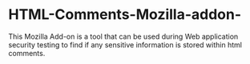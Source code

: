 # HTML-Comments-Mozilla-addon-
This Mozilla Add-on is a tool that can be used during Web application security testing to find if any sensitive information is stored within html comments.
